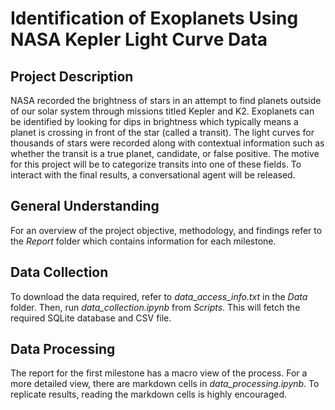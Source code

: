 # Identification of Exoplanets Using NASA Kepler Light Curve Data

## Project Description
NASA recorded the brightness of stars in an attempt to find planets outside of our solar system through missions titled Kepler and K2. Exoplanets can be identified by looking for dips in brightness which typically means a planet is crossing in front of the star (called a transit). The light curves for thousands of stars were recorded along with contextual information such as whether the transit is a true planet, candidate, or false positive. The motive for this project will be to categorize transits into one of these fields. To interact with the final results, a conversational agent will be released.

## General Understanding
For an overview of the project objective, methodology, and findings refer to the *Report* folder which contains information for each milestone.

## Data Collection
To download the data required, refer to *data_access_info.txt* in the *Data* folder. Then, run *data_collection.ipynb* from *Scripts*. This will fetch the required SQLite database and CSV file.

## Data Processing
The report for the first milestone has a macro view of the process. For a more detailed view, there are markdown cells in *data_processing.ipynb*. To replicate results, reading the markdown cells is highly encouraged.
